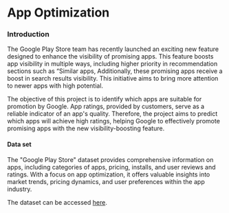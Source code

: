 # App Optimization

### Introduction

The Google Play Store team has recently launched an exciting new feature designed to enhance the visibility of promising apps. This feature boosts app visibility in multiple ways, including higher priority in recommendation sections such as “Similar apps, Additionally, these promising apps receive a boost in search results visibility. This initiative aims to bring more attention to newer apps with high potential.

The  objective of this project is to identify which apps are suitable for promotion by Google. App ratings, provided by customers, serve as a reliable indicator of an app's quality. Therefore, the project aims to predict which apps will achieve high ratings, helping Google to effectively promote promising apps with the new visibility-boosting feature.

#### Data set 
The "Google Play Store" dataset provides comprehensive information on apps, including categories of apps, pricing, installs, and user reviews and ratings. With a focus on app optimization, it offers valuable insights into market trends, pricing dynamics, and user preferences within the app industry.

The dataset can be accessed [here](https://www.kaggle.com/datasets/madhav000/playstore-analysis).
